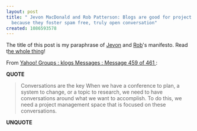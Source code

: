 ```yaml
---
layout: post
title: " Jevon MacDonald and Rob Patterson: Blogs are good for project management
  because they foster spam free, truly open conversation"
created: 1086593578
---
```

The title of this post is my paraphrase of <a href="http://www.socialwrite.com/">Jevon</a> and <a href="http://smartpei.typepad.com/">Rob</a>'s manifesto.  Read t<a href="http://groups.yahoo.com/group/klogs/message/459">he whole thing</a>!

From <a href="http://groups.yahoo.com/group/klogs/message/459">
Yahoo! Groups : klogs Messages : Message 459 of 461 </a>:
<p><strong>QUOTE</strong></p><blockquote>Conversations are the key
When we have a conference to plan, a system to change, or a topic to
research, we need to have conversations around what we want to
accomplish. To do this,
we need a project management space that is focused on these
conversations.</blockquote><p><strong>UNQUOTE</strong></p>

